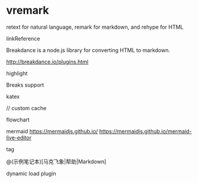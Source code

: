 # vremark

retext for natural language, remark for markdown, and rehype for HTML

linkReference


Breakdance is a node.js library for converting HTML to markdown.


http://breakdance.io/plugins.html

highlight



Breaks support


katex



// custom cache 

flowchart



mermaid
https://mermaidjs.github.io/
https://mermaidjs.github.io/mermaid-live-editor


tag

@(示例笔记本)[马克飞象|帮助|Markdown]


dynamic load plugin 
